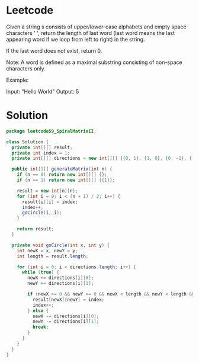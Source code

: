 # Leetcode

Given a string s consists of upper/lower-case alphabets and empty space characters ' ', return the length of last word (last word means the last appearing word if we loop from left to right) in the string.

If the last word does not exist, return 0.

Note: A word is defined as a maximal substring consisting of non-space characters only.

Example:

Input: "Hello World"
Output: 5


# Solution

```java
package leetcode59_SpiralMatrixII;

class Solution {
  private int[][] result;
  private int index = 1;
  private int[][] directions = new int[][] {{0, 1}, {1, 0}, {0, -1}, {-1, 0}};

  public int[][] generateMatrix(int n) {
    if (n == 0) return new int[][] {};
    if (n == 1) return new int[][] {{1}};

    result = new int[n][n];
    for (int i = 0; i < (n + 1) / 2; i++) {
      result[i][i] = index;
      index++;
      goCircle(i, i);
    }

    return result;
  }

  private void goCircle(int x, int y) {
    int newX = x, newY = y;
    int length = result.length;

    for (int i = 0; i < directions.length; i++) {
      while (true) {
        newX += directions[i][0];
        newY += directions[i][1];

        if (newX >= 0 && newY >= 0 && newX < length && newY < length && result[newX][newY] == 0) {
          result[newX][newY] = index;
          index++;
        } else {
          newX -= directions[i][0];
          newY -= directions[i][1];
          break;
        }
      }
    }
  }
}

```
